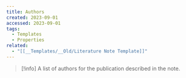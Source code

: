 ```yaml
---
title: Authors
created: 2023-09-01
accessed: 2023-09-01
tags:
  - Templates
  - Properties
related:
  - "[[__Templates/__Old/Literature Note Template]]"
---
```

>[!info]
>A list of authors for the publication described in the note.
